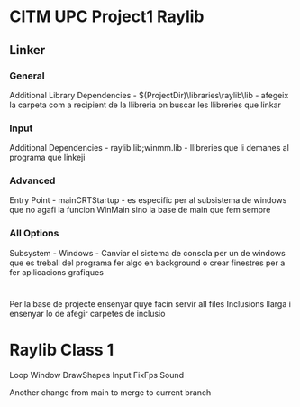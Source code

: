 # CITM UPC Project1 Raylib
 
## Linker

### General

Additional Library Dependencies - $(ProjectDir)\libraries\raylib\lib - afegeix la carpeta com a recipient de la llibreria on buscar les llibreries que linkar

### Input

Additional Dependencies - raylib.lib;winmm.lib - llibreries que li demanes al programa que linkeji

### Advanced
Entry Point - mainCRTStartup - es especific per al subsistema de windows que no agafi la funcion WinMain sino la base de main que fem sempre

### All Options
Subsystem - Windows - Canviar el sistema de consola per un de windows que es treball del programa fer algo en background o crear finestres per a fer apllicacions grafiques


# 
Per la base de projecte ensenyar quye facin servir all files
Inclusions llarga i ensenyar lo de afegir carpetes de inclusio


# Raylib Class 1

Loop
Window
DrawShapes
Input
FixFps
Sound


Another change from main to merge to current branch